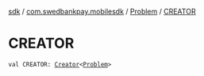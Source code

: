 [sdk](../../index.md) / [com.swedbankpay.mobilesdk](../index.md) / [Problem](index.md) / [CREATOR](./-c-r-e-a-t-o-r.md)

# CREATOR

`val CREATOR: `[`Creator`](https://developer.android.com/reference/android/os/Parcelable/Creator.html)`<`[`Problem`](index.md)`>`